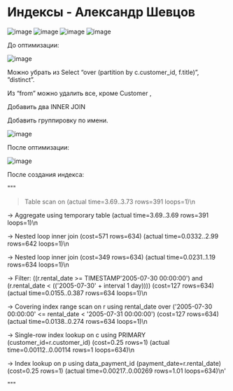 # Индексы - Александр Шевцов
![image](https://github.com/aztecprod/Index/assets/25949605/b8de9c0a-c79f-4a76-99f8-b76320d8059d)
![image](https://github.com/aztecprod/Index/assets/25949605/8babeb59-9590-4ea7-96ff-9d4e65f1c59a)
![image](https://github.com/aztecprod/Index/assets/25949605/eece72a4-f882-4c98-82fd-b8971c73d4c4)
![image](https://github.com/aztecprod/Index/assets/25949605/d3784799-217f-488a-a8e3-ece99f74516d)

До оптимизации:

![image](https://github.com/aztecprod/Index/assets/25949605/94cc7f2c-fa2b-4ba5-87a9-983f7a22896a)

Можно убрать из Select “over (partition by c.customer_id, f.title)”, ”distinct”.

Из “from” можно удалить все, кроме Customer ,

Добавить два INNER JOIN

Добавить группировку по имени.

![image](https://github.com/aztecprod/Index/assets/25949605/a0fbe1b1-c604-42cb-8901-a79e8e9e56df)


После оптимизации:

![image](https://github.com/aztecprod/Index/assets/25949605/0d52b2d3-65cb-44f5-8ccc-0d49c5d30f20)

После создания индекса:

"""
> Table scan on <temporary>  (actual time=3.69..3.73 rows=391 loops=1)\n
> 
  -> Aggregate using temporary table  (actual time=3.69..3.69 rows=391 loops=1)\n
  
  -> Nested loop inner join  (cost=571 rows=634) (actual time=0.0332..2.99 rows=642 loops=1)\n 
  
  -> Nested loop inner join  (cost=349 rows=634) (actual time=0.0231..1.19 rows=634 loops=1)\n 
  
  -> Filter: ((r.rental_date >= TIMESTAMP\'2005-07-30 00:00:00\') and (r.rental_date < <cache>((\'2005-07-30\' + interval 1 day))))  (cost=127 rows=634) (actual time=0.0155..0.387 rows=634 loops=1)\n
  
  -> Covering index range scan on r using rental_date over (\'2005-07-30 00:00:00\' <= rental_date < \'2005-07-31 00:00:00\')  (cost=127 rows=634) (actual time=0.0138..0.274 rows=634 loops=1)\n
  
  -> Single-row index lookup on c using PRIMARY (customer_id=r.customer_id)  (cost=0.25 rows=1) (actual time=0.00112..0.00114 rows=1 loops=634)\n
  
  -> Index lookup on p using data_payment_id (payment_date=r.rental_date)  (cost=0.25 rows=1) (actual time=0.00217..0.00269 rows=1.01 loops=634)\n'

"""

